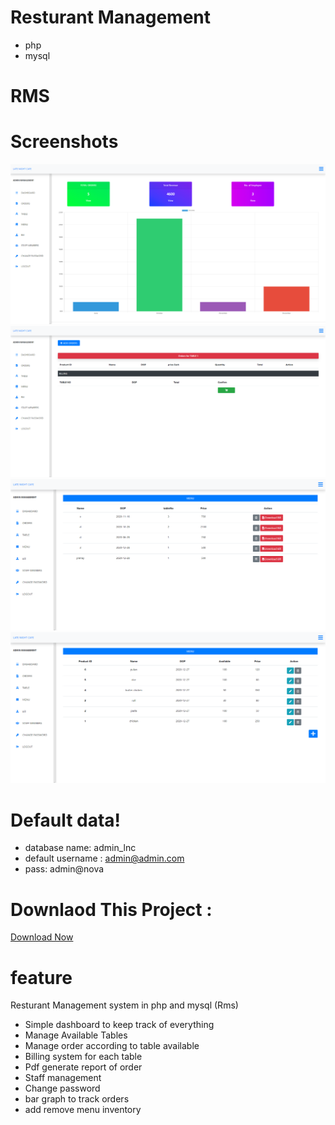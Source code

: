 # Resturant Management

  - php
  - mysql
  
# RMS



# Screenshots

![dashboard](/screenshot/dashboard.png)
![orders](/screenshot/order.png)
![billing](/screenshot/bill.png)
![menu](/screenshot/menu.png)

# Default data!

  - database name: admin_lnc
  - default username : admin@admin.com
  - pass: admin@nova

# Downlaod This Project : 

[Download Now](https://novacore.stores.instamojo.com/product/246786/restaurant-management/)


# feature
Resturant Management system in php and mysql (Rms)


- Simple dashboard to keep track of everything
- Manage Available Tables
- Manage order according to table available
- Billing system for each table
- Pdf generate report of order
- Staff management
- Change password
- bar graph to track orders
- add remove menu inventory
